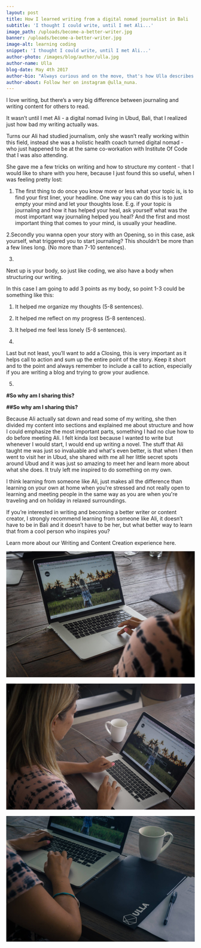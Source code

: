 ```yaml
---
layout: post
title: How I learned writing from a digital nomad journalist in Bali
subtitle: 'I thought I could write, until I met Ali...'
image_path: /uploads/become-a-better-writer.jpg
banner: /uploads/become-a-better-writer.jpg
image-alt: learning coding
snippet: 'I thought I could write, until I met Ali...'
author-photo: /images/blog/author/ulla.jpg
author-name: Ulla
blog-date: May 4th 2017
author-bio: "Always curious and on the move, that's how Ulla describes herself. She is a passionate traveler turned digital nomad and also the founder of Learn With Locals."
author-about: Follow her on instagram @ulla_nuna.
---
```



I love writing, but there’s a very big difference between journaling and writing content for others to read.

It wasn’t until I met Ali - a digital nomad living in Ubud, Bali, that I realized just how bad my writing actually was.

Turns our Ali had studied journalism, only she wasn’t really working within this field, instead she was a holistic health coach turned digital nomad - who just happened to be at the same co-workation with Institute Of Code that I was also attending.

She gave me a few tricks on writing and how to structure my content - that I would like to share with you here, because I just found this so useful, when I was feeling pretty lost:

1. The first thing to do once you know more or less what your topic is, is to find your first liner, your headline. One way you can do this is to just empty your mind and let your thoughts lose. E.g. if your topic is journaling and how it has helped your heal, ask yourself what was the most important way journaling helped you heal? And the first and most important thing that comes to your mind, is usually your headline.

2.Secondly you wanna open your story with an Opening, so in this case, ask yourself, what triggered you to start journaling? This shouldn’t be more than a few lines long. (No more than 7-10 sentences).

3.

Next up is your body, so just like coding, we also have a body when structuring our writing.

In this case I am going to add 3 points as my body, so point 1-3 could be something like this:

1. It helped me organize my thoughts (5-8 sentences).

2. It helped me reflect on my progress (5-8 sentences).

3. It helped me feel less lonely (5-8 sentences).

4.

Last but not least, you’ll want to add a Closing, this is very important as it helps call to action and sum up the entire point of the story. Keep it short and to the point and always remember to include a call to action, especially if you are writing a blog and trying to grow your audience.

5.

**#So why am I sharing this?**

**##So why am I sharing this?**

Because Ali actually sat down and read some of my writing, she then divided my content into sections and explained me about structure and how I could emphasize the most important parts, something I had no clue how to do before meeting Ali. I felt kinda lost because I wanted to write but whenever I would start, I would end up writing a novel. The stuff that Ali taught me was just so invaluable and what's even better, is that when I then went to visit her in Ubud, she shared with me all her little secret spots around Ubud and it was just so amazing to meet her and learn more about what she does. It truly left me inspired to do something on my own.

I think learning from someone like Ali, just makes all the difference than learning on your own at home when you're stressed and not really open to learning and meeting people in the same way as you are when you're traveling and on holiday in relaxed surroundings.

If you’re interested in writing and becoming a better writer or content creator, I strongly recommend learning from someone like Ali, it doesn’t have to be in Bali and it doesn’t have to be her, but what better way to learn that from a cool person who inspires you?

Learn more about our Writing and Content Creation experience here.

![Learning how to code](/images/blog/learn-how-to-code_3.jpg)

![Learning how to code](/images/blog/learn-how-to-code_4.jpg)

![Learning how to code](/images/blog/learn-how-to-code_5.jpg)